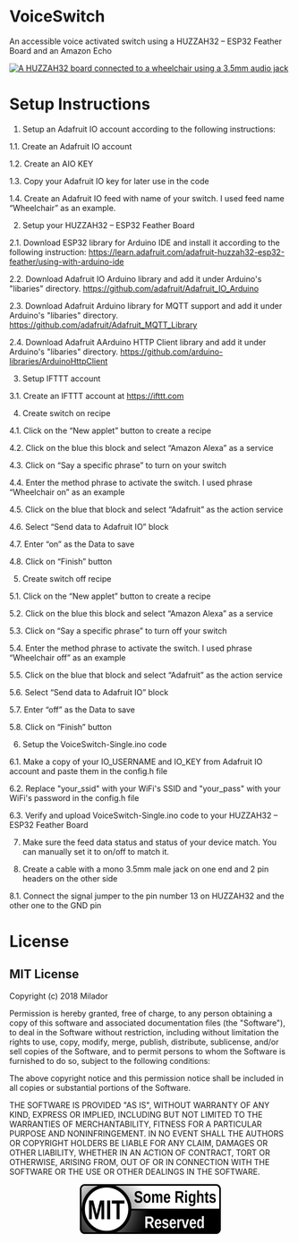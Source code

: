# VoiceSwitch
An accessible voice activated switch using a HUZZAH32 – ESP32 Feather Board and an Amazon Echo

[![A HUZZAH32 board connected to a wheelchair using a 3.5mm audio jack](https://img.youtube.com/vi/OCM7eB8Ey9I/0.jpg)](https://www.youtube.com/watch?v=OCM7eB8Ey9I)

# Setup Instructions

  1. Setup an Adafruit IO account according to the following instructions:

  1.1. Create an Adafruit IO account
  
  1.2. Create an AIO KEY 
  
  1.3. Copy your Adafruit IO key for later use in the code
  
  1.4. Create an Adafruit IO feed with name of your switch. I used feed name “Wheelchair” as an example.


2.	Setup your HUZZAH32 – ESP32 Feather Board

  2.1. Download ESP32 library for Arduino IDE and install it according to the following instruction: https://learn.adafruit.com/adafruit-huzzah32-esp32-feather/using-with-arduino-ide
  
  2.2. Download Adafruit IO Arduino library and add it under Arduino's "libaries" directory.
  https://github.com/adafruit/Adafruit_IO_Arduino
  
  2.3. Download Adafruit Arduino library for MQTT support and add it under Arduino's "libaries" directory.
  https://github.com/adafruit/Adafruit_MQTT_Library
  
  2.4. Download Adafruit AArduino HTTP Client library and add it under Arduino's "libaries" directory.
  https://github.com/arduino-libraries/ArduinoHttpClient
  
3.	Setup IFTTT account

  3.1. Create an IFTTT account at https://ifttt.com
  
4.	Create switch on recipe

  4.1. Click on the “New applet” button to create a recipe 
  
  4.2. Click on the blue this block and select “Amazon Alexa” as a service 
  
  4.3. Click on “Say a specific phrase” to turn on your switch
  
  4.4. Enter the method phrase to activate the switch. I used phrase “Wheelchair on” as an example 
  
  4.5. Click on the blue that block and select “Adafruit” as the action service 
  
  4.6. Select “Send data to Adafruit IO” block
  
  4.7. Enter “on” as the Data to save
  
  4.8. Click on “Finish” button 
  
5.	Create switch off recipe

  5.1. Click on the “New applet” button to create a recipe 
  
  5.2. Click on the blue this block and select “Amazon Alexa” as a service 
  
  5.3. Click on “Say a specific phrase” to turn off your switch
  
  5.4. Enter the method phrase to activate the switch. I used phrase “Wheelchair off” as an example 
  
  5.5. Click on the blue that block and select “Adafruit” as the action service 
  
  5.6. Select “Send data to Adafruit IO” block
  
  5.7. Enter “off” as the Data to save
  
  5.8. Click on “Finish” button 
  
6.	Setup the VoiceSwitch-Single.ino code

  6.1. Make a copy of your IO_USERNAME and IO_KEY from Adafruit IO account and paste them in the config.h file

  6.2. Replace "your_ssid" with your WiFi's SSID and "your_pass" with your WiFi's password in the config.h file

  6.3. Verify and upload VoiceSwitch-Single.ino code to your HUZZAH32 – ESP32 Feather Board

7.	Make sure the feed data status and status of your device match. You can manually set it to on/off to match it.

8.	Create a cable with a mono 3.5mm male jack on one end and 2 pin headers on the other side

  8.1. Connect the signal jumper to the pin number 13 on HUZZAH32 and the other one to the GND pin 


# License 

## MIT License

Copyright (c) 2018 Milador

Permission is hereby granted, free of charge, to any person obtaining a copy of this software and associated documentation files (the "Software"), to deal in the Software without restriction, including without limitation the rights to use, copy, modify, merge, publish, distribute, sublicense, and/or sell copies of the Software, and to permit persons to whom the Software is furnished to do so, subject to the following conditions:

The above copyright notice and this permission notice shall be included in all copies or substantial portions of the Software.

THE SOFTWARE IS PROVIDED "AS IS", WITHOUT WARRANTY OF ANY KIND, EXPRESS OR IMPLIED, INCLUDING BUT NOT LIMITED TO THE WARRANTIES OF MERCHANTABILITY, FITNESS FOR A PARTICULAR PURPOSE AND NONINFRINGEMENT. IN NO EVENT SHALL THE AUTHORS OR COPYRIGHT HOLDERS BE LIABLE FOR ANY CLAIM, DAMAGES OR OTHER LIABILITY, WHETHER IN AN ACTION OF CONTRACT, TORT OR OTHERWISE, ARISING FROM, OUT OF OR IN CONNECTION WITH THE SOFTWARE OR THE USE OR OTHER DEALINGS IN THE SOFTWARE.

<p align="center">
<img align="center" src="https://raw.githubusercontent.com/milador/milador/master/Assets/IMG/mit_license_icon.png" width="50%" height="50%" alt="MIT License"/>
</p>

